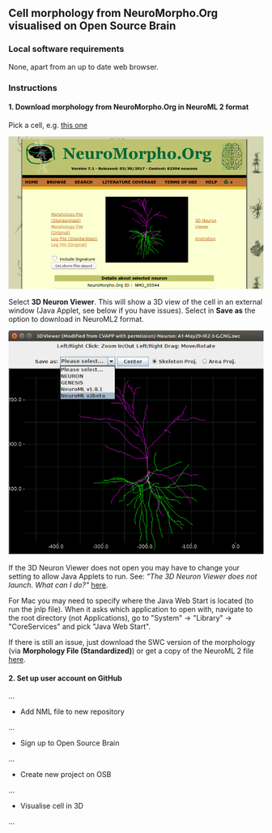 ## Cell morphology from NeuroMorpho.Org visualised on Open Source Brain

### Local software requirements

None, apart from an up to date web browser.

### Instructions

#### 1. Download morphology from NeuroMorpho.Org in NeuroML 2 format
 
Pick a cell, e.g. [this one](http://neuromorpho.org/neuron_info.jsp?neuron_name=A1-May29-IR2-3-G)

![NeuroMorpho](images/neuromorpho.png)

Select **3D Neuron Viewer**. This will show a 3D view of the cell in an external 
window (Java Applet, see below if you have issues). Select in **Save as** the option
to download in NeuroML2 format.

![3D View](images/3Dview.png)

If the 3D Neuron Viewer does not open you may have to change your setting to allow 
Java Applets to run. See: *"The 3D Neuron Viewer does not launch. What can I do?"* [here](http://neuromorpho.org/myfaq.jsp).

For Mac you may need to specify where the Java Web Start is located (to run the jnlp file). 
When it asks which application to open with, navigate to the root directory (not 
Applications), go to "System" -> "Library" -> "CoreServices" and pick "Java Web Start".

If there is still an issue, just download the SWC version of the morphology (via **Morphology File (Standardized)**)
or get a copy of the NeuroML 2 file [here](files/A1-May29-IR2-3-G.cell.nml).

#### 2. Set up user account on GitHub
 
 ... 

- Add NML file to new repository

... 

- Sign up to Open Source Brain

... 

- Create new project on OSB

...

- Visualise cell in 3D

... 
